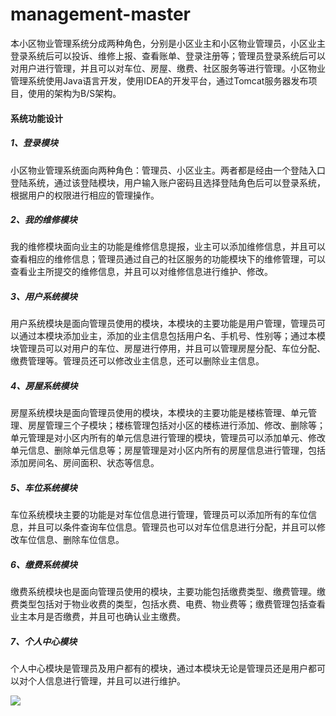 # management-master
本小区物业管理系统分成两种角色，分别是小区业主和小区物业管理员，小区业主登录系统后可以投诉、维修上报、查看账单、登录注册等；管理员登录系统后可以对用户进行管理，并且可以对车位、房屋、缴费、社区服务等进行管理。小区物业管理系统使用Java语言开发，使用IDEA的开发平台，通过Tomcat服务器发布项目，使用的架构为B/S架构。

#### 系统功能设计

##### 1、登录模块
小区物业管理系统面向两种角色：管理员、小区业主。两者都是经由一个登陆入口登陆系统，通过该登陆模块，用户输入账户密码且选择登陆角色后可以登录系统，根据用户的权限进行相应的管理操作。

##### 2、我的维修模块
我的维修模块面向业主的功能是维修信息提报，业主可以添加维修信息，并且可以查看相应的维修信息；管理员通过自己的社区服务的功能模块下的维修管理，可以查看业主所提交的维修信息，并且可以对维修信息进行维护、修改。

##### 3、用户系统模块
用户系统模块是面向管理员使用的模块，本模块的主要功能是用户管理，管理员可以通过本模块添加业主，添加的业主信息包括用户名、手机号、性别等；通过本模块管理员可以对用户的车位、房屋进行停用，并且可以管理房屋分配、车位分配、缴费管理等。管理员还可以修改业主信息，还可以删除业主信息。
##### 4、房屋系统模块
房屋系统模块是面向管理员使用的模块，本模块的主要功能是楼栋管理、单元管理、房屋管理三个子模块；楼栋管理包括对小区的楼栋进行添加、修改、删除等；单元管理是对小区内所有的单元信息进行管理的模块，管理员可以添加单元、修改单元信息、删除单元信息等；房屋管理是对小区内所有的房屋信息进行管理，包括添加房间名、房间面积、状态等信息。
##### 5、车位系统模块
车位系统模块主要的功能是对车位信息进行管理，管理员可以添加所有的车位信息，并且可以条件查询车位信息。管理员也可以对车位信息进行分配，并且可以修改车位信息、删除车位信息。
##### 6、缴费系统模块
缴费系统模块也是面向管理员使用的模块，主要功能包括缴费类型、缴费管理。缴费类型包括对于物业收费的类型，包括水费、电费、物业费等；缴费管理包括查看业主本月是否缴费，并且可也确认业主缴费。
##### 7、个人中心模块
个人中心模块是管理员及用户都有的模块，通过本模块无论是管理员还是用户都可以对个人信息进行管理，并且可以进行维护。

![](http://tiebapic.baidu.com/forum/w%3D580/sign=3fa880119cd4b31cf03c94b3b7d7276f/b0b91bdfa9ec8a131662ccb2e003918fa1ecc0fa.jpg)  
